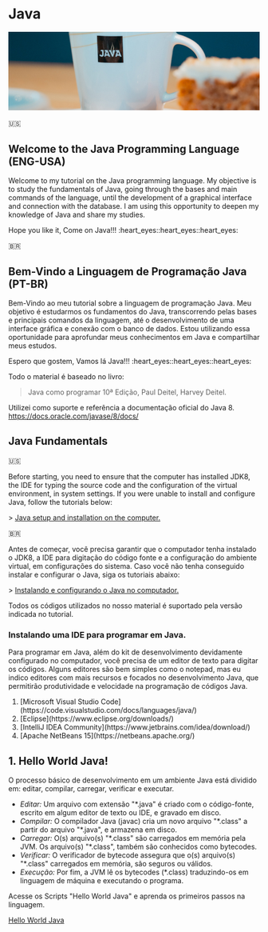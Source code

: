 # Java

![Java Top Fundals](/imgs/java_top_fundals.jpg)

:us:

## Welcome to the Java Programming Language (ENG-USA)

<p>
  Welcome to my tutorial on the Java programming language. My objective is to study the fundamentals of Java, going through the bases and main commands of the language, until the development of a graphical interface and connection with the database.
  I am using this opportunity to deepen my knowledge of Java and share my studies.
</p>
<p>
  Hope you like it, Come on Java!!! :heart_eyes::heart_eyes::heart_eyes:
</p>

:brazil:

## Bem-Vindo a Linguagem de Programação Java (PT-BR)

<p>
  Bem-Vindo ao meu tutorial sobre a linguagem de programação Java. Meu objetivo é estudarmos os fundamentos do Java, transcorrendo pelas bases e principais comandos da linguagem, até o desenvolvimento de uma interface gráfica e conexão com o banco de dados.
  Estou utilizando essa oportunidade para aprofundar meus conhecimentos em Java e compartilhar meus estudos.
</p>
<p>
  Espero que gostem, Vamos lá Java!!! :heart_eyes::heart_eyes::heart_eyes:
</p>
<p>
Todo o material é baseado no livro:  <br/>
</p>

> Java como programar 10ª Edição, Paul Deitel, Harvey Deitel.

<p>Utilizei como suporte e referência a documentação oficial do Java 8. <a href="https://docs.oracle.com/javase/8/docs/">https://docs.oracle.com/javase/8/docs/</a>

## Java Fundamentals

:us:

<p>
Before starting, you need to ensure that the computer has installed JDK8, the IDE for typing the source code and the configuration of the virtual environment, in system settings. If you were unable to install and configure Java, follow the tutorials below:
</p>
> <a href="https://lucasmgaldino.medium.com/instalando-o-java-jre-e-jdk-no-windows-10-4a657d1222d">Java setup and installation on the computer.</a>

:brazil:

<p>
Antes de começar, você precisa garantir que o computador tenha instalado o JDK8, a IDE para digitação do código fonte e a configuração do ambiente virtual, em configurações do sistema. Caso você não tenha conseguido instalar e configurar o Java, siga os tutoriais abaixo:
</p>
> <a href="https://lucasmgaldino.medium.com/instalando-o-java-jre-e-jdk-no-windows-10-4a657d1222d">Instalando e configurando o Java no computador.</a>
<p>Todos os códigos utilizados no nosso material é suportado pela versão indicada no tutorial.</p>

### Instalando uma IDE para programar em Java.

<p>Para programar em Java, além do kit de desenvolvimento devidamente configurado no computador, você precisa de um editor de texto para digitar os códigos. Alguns editores são bem simples como o notepad, mas eu indico editores com mais recursos e focados no desenvolvimento Java, que permitirão produtividade e velocidade na programação de códigos Java.</p>

<ol>
  <li>[Microsoft Visual Studio Code](https://code.visualstudio.com/docs/languages/java/)</li>
  <li>[Eclipse](https://www.eclipse.org/downloads/)</li>
  <li>[IntelliJ IDEA Community](https://www.jetbrains.com/idea/download/)</li>
  <li>[Apache NetBeans 15](https://netbeans.apache.org/)</li>
</ol>

## 1. Hello World Java!

<p>
O processo básico de desenvolvimento em um ambiente Java está dividido em: editar, compilar, carregar, verificar e executar.
<ul>
  <li><em>Editar: </em> Um arquivo com extensão "*.java" é criado com o código-fonte, escrito em algum editor de texto ou  IDE, e gravado em disco.</li>
  <li><em>Compilar: </em> O compilador Java (javac) cria um novo arquivo "*.class" a partir do arquivo "*.java", e armazena em disco.</li>
  <li><em>Carregar: </em> O(s) arquivo(s) "*.class" são carregados em memória pela JVM. Os arquivo(s) "*.class", também são conhecidos como bytecodes.</li>
  <li><em>Verificar: </em> O verificador de bytecode assegura que o(s) arquivo(s) "*.class" carregados em memória, são seguros ou válidos.</li>
  <li><em>Execução: </em> Por fim, a JVM lê os bytecodes (*.class) traduzindo-os em linguagem de máquina e executando o programa.</li>
</ul>
<p>Acesse os Scripts "Hello World Java" e aprenda os primeiros passos na linguagem.</p>
</p>
<a href="/java_fundals_01/">Hello World Java</a>
